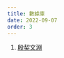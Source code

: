 ```yaml
---
title: 數據庫
date: 2022-09-07
order: 3
---
```


1. [殷契文淵](http://jgw.aynu.edu.cn/ajaxpage/home2.0/index.html?ReturnUrl=%2fHome)